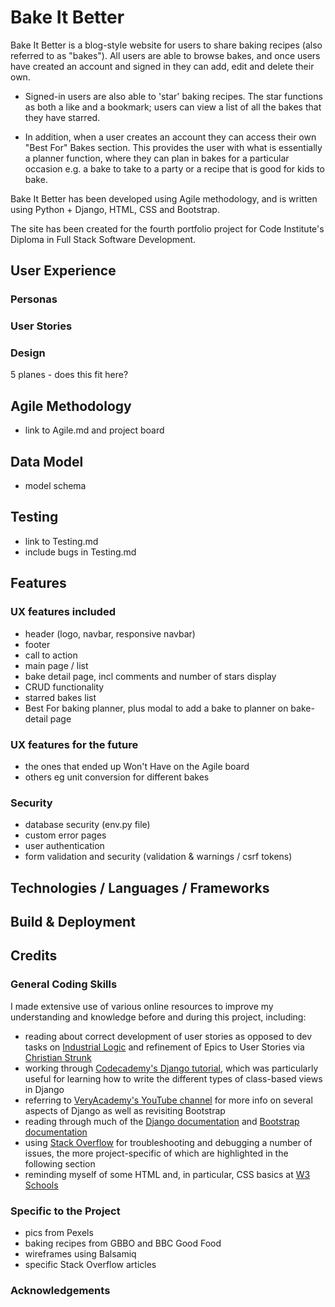 # Bake It Better

Bake It Better is a blog-style website for users to share baking recipes (also referred to as "bakes"). All users are able to browse bakes, and once users have created an account and signed in they can add, edit and delete their own.

- Signed-in users are also able to 'star' baking recipes. The star functions as both a like and a bookmark; users can view a list of all the bakes that they have starred.

- In addition, when a user creates an account they can access their own "Best For" Bakes section. This provides the user with what is essentially a planner function, where they can plan in bakes for a particular occasion e.g. a bake to take to a party or a recipe that is good for kids to bake.

Bake It Better has been developed using Agile methodology, and is written using Python + Django, HTML, CSS and Bootstrap.

The site has been created for the fourth portfolio project for Code Institute's Diploma in Full Stack Software Development.

## User Experience
### Personas
### User Stories

### Design
5 planes - does this fit here?

## Agile Methodology
- link to Agile.md and project board

## Data Model
- model schema

## Testing
- link to Testing.md
- include bugs in Testing.md

## Features
### UX features included
- header (logo, navbar, responsive navbar)
- footer
- call to action
- main page / list
- bake detail page, incl comments and number of stars display
- CRUD functionality
- starred bakes list
- Best For baking planner, plus modal to add a bake to planner on bake-detail page
### UX features for the future
- the ones that ended up Won't Have on the Agile board
- others eg unit conversion for different bakes

### Security
- database security (env.py file)
- custom error pages
- user authentication
- form validation and security (validation & warnings / csrf tokens)

## Technologies / Languages / Frameworks

## Build & Deployment

## Credits

### General Coding Skills

I made extensive use of various online resources to improve my understanding and knowledge before and during this project, including:

- reading about correct development of user stories as opposed to dev tasks on [Industrial Logic](https://www.industriallogic.com/blog/as-a-developer-is-not-a-user-story/) and refinement of Epics to User Stories via [Christian Strunk](https://www.christianstrunk.com/blog/user-stories-and-epics-for-the-win)
- working through [Codecademy's Django tutorial](https://www.codecademy.com/learn/paths/build-python-web-apps-with-django), which was particularly useful for learning how to write the different types of class-based views in Django
- referring to [VeryAcademy's YouTube channel](https://www.youtube.com/c/veryacademy) for more info on several aspects of Django as well as revisiting Bootstrap
- reading through much of the [Django documentation](https://www.djangoproject.com/) and [Bootstrap documentation](https://getbootstrap.com/docs/4.6/getting-started/introduction/)
- using [Stack Overflow](https://stackoverflow.com/) for troubleshooting and debugging a number of issues, the more project-specific of which are highlighted in the following section
- reminding myself of some HTML and, in particular, CSS basics at [W3 Schools](https://www.w3schools.com/)

### Specific to the Project
- pics from Pexels
- baking recipes from GBBO and BBC Good Food
- wireframes using Balsamiq
- specific Stack Overflow articles

### Acknowledgements
